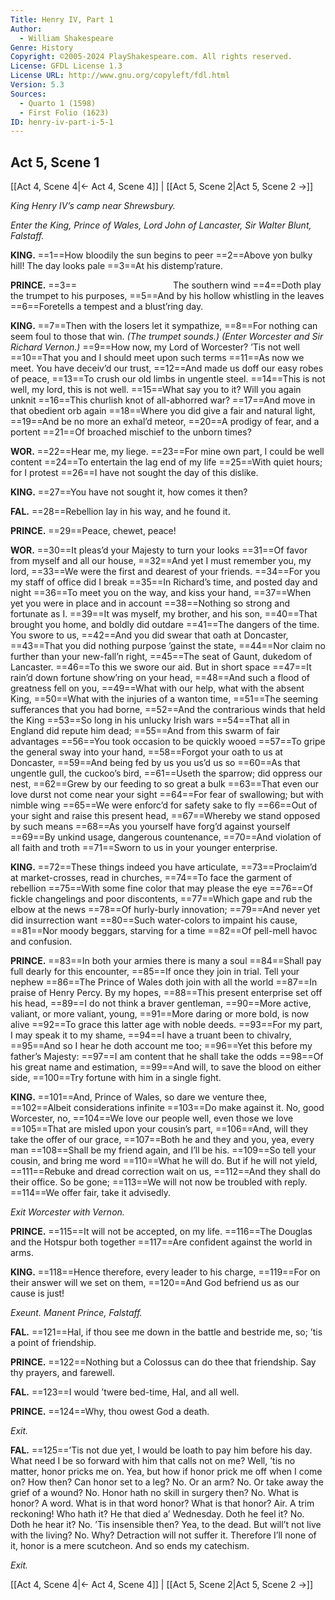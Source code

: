 ```yaml
---
Title: Henry IV, Part 1
Author: 
  - William Shakespeare
Genre: History
Copyright: ©2005-2024 PlayShakespeare.com. All rights reserved.
License: GFDL License 1.3
License URL: http://www.gnu.org/copyleft/fdl.html
Version: 5.3
Sources:
  - Quarto 1 (1598)
  - First Folio (1623)
ID: henry-iv-part-i-5-1
---
```


## Act 5, Scene 1
[[Act 4, Scene 4|← Act 4, Scene 4]] | [[Act 5, Scene 2|Act 5, Scene 2 →]]

*King Henry IV’s camp near Shrewsbury.*

*Enter the King, Prince of Wales, Lord John of Lancaster, Sir Walter Blunt, Falstaff.*

**KING.**
==1==How bloodily the sun begins to peer
==2==Above yon bulky hill! The day looks pale
==3==At his distemp’rature.

**PRINCE.**
==3==           The southern wind
==4==Doth play the trumpet to his purposes,
==5==And by his hollow whistling in the leaves
==6==Foretells a tempest and a blust’ring day.

**KING.**
==7==Then with the losers let it sympathize,
==8==For nothing can seem foul to those that win.
*(The trumpet sounds.)*
*(Enter Worcester and Sir Richard Vernon.)*
==9==How now, my Lord of Worcester? ’Tis not well
==10==That you and I should meet upon such terms
==11==As now we meet. You have deceiv’d our trust,
==12==And made us doff our easy robes of peace,
==13==To crush our old limbs in ungentle steel.
==14==This is not well, my lord, this is not well.
==15==What say you to it? Will you again unknit
==16==This churlish knot of all-abhorred war?
==17==And move in that obedient orb again
==18==Where you did give a fair and natural light,
==19==And be no more an exhal’d meteor,
==20==A prodigy of fear, and a portent
==21==Of broached mischief to the unborn times?

**WOR.**
==22==Hear me, my liege.
==23==For mine own part, I could be well content
==24==To entertain the lag end of my life
==25==With quiet hours; for I protest
==26==I have not sought the day of this dislike.

**KING.**
==27==You have not sought it, how comes it then?

**FAL.**
==28==Rebellion lay in his way, and he found it.

**PRINCE.**
==29==Peace, chewet, peace!

**WOR.**
==30==It pleas’d your Majesty to turn your looks
==31==Of favor from myself and all our house,
==32==And yet I must remember you, my lord,
==33==We were the first and dearest of your friends.
==34==For you my staff of office did I break
==35==In Richard’s time, and posted day and night
==36==To meet you on the way, and kiss your hand,
==37==When yet you were in place and in account
==38==Nothing so strong and fortunate as I.
==39==It was myself, my brother, and his son,
==40==That brought you home, and boldly did outdare
==41==The dangers of the time. You swore to us,
==42==And you did swear that oath at Doncaster,
==43==That you did nothing purpose ’gainst the state,
==44==Nor claim no further than your new-fall’n right,
==45==The seat of Gaunt, dukedom of Lancaster.
==46==To this we swore our aid. But in short space
==47==It rain’d down fortune show’ring on your head,
==48==And such a flood of greatness fell on you,
==49==What with our help, what with the absent King,
==50==What with the injuries of a wanton time,
==51==The seeming sufferances that you had borne,
==52==And the contrarious winds that held the King
==53==So long in his unlucky Irish wars
==54==That all in England did repute him dead;
==55==And from this swarm of fair advantages
==56==You took occasion to be quickly wooed
==57==To gripe the general sway into your hand,
==58==Forgot your oath to us at Doncaster,
==59==And being fed by us you us’d us so
==60==As that ungentle gull, the cuckoo’s bird,
==61==Useth the sparrow; did oppress our nest,
==62==Grew by our feeding to so great a bulk
==63==That even our love durst not come near your sight
==64==For fear of swallowing; but with nimble wing
==65==We were enforc’d for safety sake to fly
==66==Out of your sight and raise this present head,
==67==Whereby we stand opposed by such means
==68==As you yourself have forg’d against yourself
==69==By unkind usage, dangerous countenance,
==70==And violation of all faith and troth
==71==Sworn to us in your younger enterprise.

**KING.**
==72==These things indeed you have articulate,
==73==Proclaim’d at market-crosses, read in churches,
==74==To face the garment of rebellion
==75==With some fine color that may please the eye
==76==Of fickle changelings and poor discontents,
==77==Which gape and rub the elbow at the news
==78==Of hurly-burly innovation;
==79==And never yet did insurrection want
==80==Such water-colors to impaint his cause,
==81==Nor moody beggars, starving for a time
==82==Of pell-mell havoc and confusion.

**PRINCE.**
==83==In both your armies there is many a soul
==84==Shall pay full dearly for this encounter,
==85==If once they join in trial. Tell your nephew
==86==The Prince of Wales doth join with all the world
==87==In praise of Henry Percy. By my hopes,
==88==This present enterprise set off his head,
==89==I do not think a braver gentleman,
==90==More active, valiant, or more valiant, young,
==91==More daring or more bold, is now alive
==92==To grace this latter age with noble deeds.
==93==For my part, I may speak it to my shame,
==94==I have a truant been to chivalry,
==95==And so I hear he doth account me too;
==96==Yet this before my father’s Majesty:
==97==I am content that he shall take the odds
==98==Of his great name and estimation,
==99==And will, to save the blood on either side,
==100==Try fortune with him in a single fight.

**KING.**
==101==And, Prince of Wales, so dare we venture thee,
==102==Albeit considerations infinite
==103==Do make against it. No, good Worcester, no,
==104==We love our people well, even those we love
==105==That are misled upon your cousin’s part,
==106==And, will they take the offer of our grace,
==107==Both he and they and you, yea, every man
==108==Shall be my friend again, and I’ll be his.
==109==So tell your cousin, and bring me word
==110==What he will do. But if he will not yield,
==111==Rebuke and dread correction wait on us,
==112==And they shall do their office. So be gone;
==113==We will not now be troubled with reply.
==114==We offer fair, take it advisedly.

*Exit Worcester with Vernon.*

**PRINCE.**
==115==It will not be accepted, on my life.
==116==The Douglas and the Hotspur both together
==117==Are confident against the world in arms.

**KING.**
==118==Hence therefore, every leader to his charge,
==119==For on their answer will we set on them,
==120==And God befriend us as our cause is just!

*Exeunt. Manent Prince, Falstaff.*

**FAL.**
==121==Hal, if thou see me down in the battle and bestride me, so; ’tis a point of friendship.

**PRINCE.**
==122==Nothing but a Colossus can do thee that friendship. Say thy prayers, and farewell.

**FAL.**
==123==I would ’twere bed-time, Hal, and all well.

**PRINCE.**
==124==Why, thou owest God a death.

*Exit.*

**FAL.**
==125==’Tis not due yet, I would be loath to pay him before his day. What need I be so forward with him that calls not on me? Well, ’tis no matter, honor pricks me on. Yea, but how if honor prick me off when I come on? How then? Can honor set to a leg? No. Or an arm? No. Or take away the grief of a wound? No. Honor hath no skill in surgery then? No. What is honor? A word. What is in that word honor? What is that honor? Air. A trim reckoning! Who hath it? He that died a’ Wednesday. Doth he feel it? No. Doth he hear it? No. ’Tis insensible then? Yea, to the dead. But will’t not live with the living? No. Why? Detraction will not suffer it. Therefore I’ll none of it, honor is a mere scutcheon. And so ends my catechism.

*Exit.*

[[Act 4, Scene 4|← Act 4, Scene 4]] | [[Act 5, Scene 2|Act 5, Scene 2 →]]